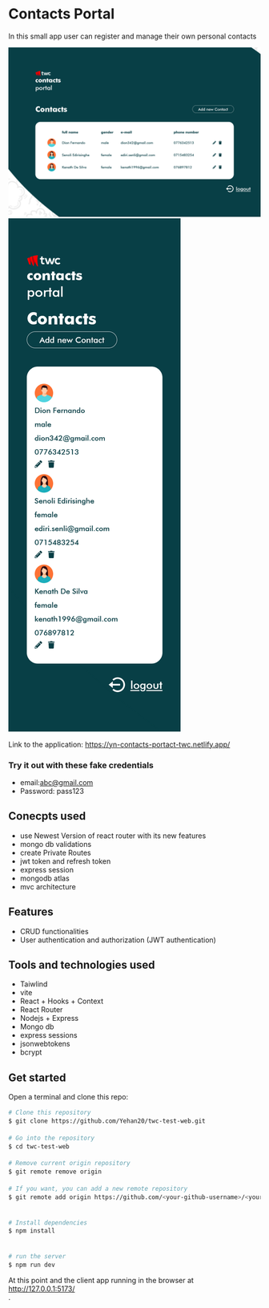 # Contacts Portal

In this small app user can register and manage their own personal contacts

![Image Description](./src/assets/images/lg.png)
![Image Description](./src/assets/images/sm.png)

Link to the application: https://yn-contacts-portact-twc.netlify.app/

### Try it out with these fake credentials

- email:abc@gmail.com
- Password: pass123

## Conecpts used

- use Newest Version of react router with its new features
- mongo db validations
- create Private Routes
- jwt token and refresh token
- express session
- mongodb atlas
- mvc architecture

## Features

- CRUD functionalities
- User authentication and authorization (JWT authentication)


## Tools and technologies used

- Taiwlind
- vite
- React + Hooks + Context
- React Router
- Nodejs + Express
- Mongo db
- express sessions
- jsonwebtokens
- bcrypt

## Get started

Open a terminal and clone this repo:

```bash
# Clone this repository
$ git clone https://github.com/Yehan20/twc-test-web.git

# Go into the repository
$ cd twc-test-web

# Remove current origin repository
$ git remote remove origin

# If you want, you can add a new remote repository
$ git remote add origin https://github.com/<your-github-username>/<your-repo-name>.git


# Install dependencies
$ npm install


# run the server
$ npm run dev
```


At this point and the client app running in the browser at http://127.0.0.1:5173/<br />.


